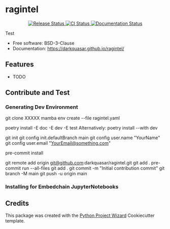 # ragintel


<p align="center">
<a href="https://pypi.python.org/pypi/ragintel">
    <img src="https://img.shields.io/pypi/v/ragintel.svg"
        alt = "Release Status">
</a>

<a href="https://github.com/darkquasar/ragintel/actions">
    <img src="https://github.com/darkquasar/ragintel/actions/workflows/main.yml/badge.svg?branch=release" alt="CI Status">
</a>

<a href="https://darkquasar.github.io/ragintel/">
    <img src="https://img.shields.io/website/https/darkquasar.github.io/ragintel/index.html.svg?label=docs&down_message=unavailable&up_message=available" alt="Documentation Status">
</a>

</p>


Test


* Free software: BSD-3-Clause
* Documentation: <https://darkquasar.github.io/ragintel/>


## Features

* TODO

## Contribute and Test

### Generating Dev Environment

git clone XXXXX
mamba env create --file ragintel.yaml

poetry install -E doc -E dev -E test
Alternatively: poetry install --with dev

git init
git config init.defaultBranch main
git config user.name "YourName"
git config user.email "YourEmail@something.com"

pre-commit install

git remote add origin git@github.com:darkquasar/ragintel.git
git add .
pre-commit run --all-files
git add .
git commit -m "Initial contribution commit"
git branch -M main
git push -u origin main

### Installing for Embedchain JupyterNotebooks



## Credits

This package was created with the [Python Project Wizard](https://zillionare.github.io/python-project-wizard/) Cookiecutter template.
